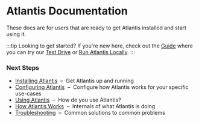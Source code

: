 # Atlantis Documentation

These docs are for users that are ready to get Atlantis installed and start using it.

:::tip Looking to get started?
If you're new here, check out the [Guide](/guide/)
where you can try our [Test Drive](/guide/test-drive.html) or [Run Atlantis Locally](/guide/testing-locally.html).
:::

### Next Steps
* [Installing Atlantis](/docs/installation-guide.html)&nbsp;&nbsp;–&nbsp;&nbsp;Get Atlantis up and running
* [Configuring Atlantis](configuring-atlantis.html)&nbsp;&nbsp;–&nbsp;&nbsp;Configure how Atlantis works for your specific use-cases
* [Using Atlantis](using-atlantis.html)&nbsp;&nbsp;–&nbsp;&nbsp;How do you use Atlantis?
* [How Atlantis Works](how-atlantis-works.html)&nbsp;&nbsp;–&nbsp;&nbsp;Internals of what Atlantis is doing
* [Troubleshooting](troubleshooting.html)&nbsp;&nbsp;–&nbsp;&nbsp;Common solutions to common problems